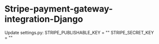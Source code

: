 # Stripe-payment-gateway-integration-Django

Update settings.py: 
STRIPE_PUBLISHABLE_KEY = ""
STRIPE_SECRET_KEY = ""
